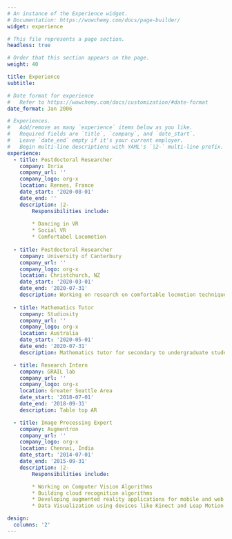 ```yaml
---
# An instance of the Experience widget.
# Documentation: https://wowchemy.com/docs/page-builder/
widget: experience

# This file represents a page section.
headless: true

# Order that this section appears on the page.
weight: 40

title: Experience
subtitle:

# Date format for experience
#   Refer to https://wowchemy.com/docs/customization/#date-format
date_format: Jan 2006

# Experiences.
#   Add/remove as many `experience` items below as you like.
#   Required fields are `title`, `company`, and `date_start`.
#   Leave `date_end` empty if it's your current employer.
#   Begin multi-line descriptions with YAML's `|2-` multi-line prefix.
experience:
  - title: Postdoctoral Researcher
    company: Inria
    company_url: ''
    company_logo: org-x
    location: Rennes, France
    date_start: '2020-08-01'
    date_end: ''
    description: |2-
        Responsibilities include:
        
        * Dancing in VR
        * Social VR
        * Comfortabel Locomotion
        
  - title: Postdoctoral Researcher
    company: University of Canterbury
    company_url: ''
    company_logo: org-x
    location: Christchurch, NZ
    date_start: '2020-03-01'
    date_end: '2020-07-31'
    description: Working on research on comfortable locmotion techniques
            
  - title: Mathematics Tutor
    company: Studiosity
    company_url: ''
    company_logo: org-x
    location: Australia
    date_start: '2020-05-01'
    date_end: '2020-07-31'
    description: Mathematics tutor for secondary to undergraduate students.

  - title: Research Intern
    company: GRAIL lab
    company_url: ''
    company_logo: org-x
    location: Greater Seattle Area
    date_start: '2018-07-01'
    date_end: '2018-09-31'
    description: Table top AR

  - title: Image Processing Expert
    company: Augmentron
    company_url: ''
    company_logo: org-x
    location: Chennai, India
    date_start: '2014-07-01'
    date_end: '2015-09-31'
    description: |2-
        Responsibilities include:

        * Working on Computer Vision Algorithms
        * Building cloud recognition algorithms
        * Developing augmented reality applications for mobile and web
        * Data Visualization using devices like Kinect and Leap Motion

design:
  columns: '2'
---
```

